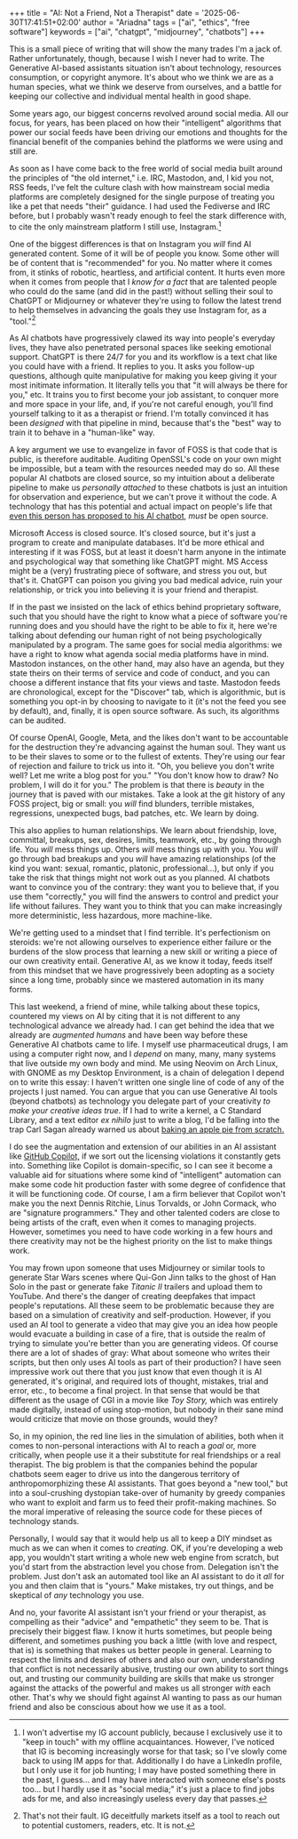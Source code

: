 +++
title = "AI: Not a Friend, Not a Therapist"
date = '2025-06-30T17:41:51+02:00'
author = "Ariadna"
tags = ["ai", "ethics", "free software"]
keywords = ["ai", "chatgpt", "midjourney", "chatbots"]
+++

This is a small piece of writing that will show the many trades I'm a jack of.
Rather unfortunately, though, because I wish I never had to write. The
Generative AI-based assistants situation isn't about technology, resources
consumption, or copyright anymore. It's about who we think we are as a human
species, what we think we deserve from ourselves, and a battle for keeping our
collective and individual mental health in good shape.

Some years ago, our biggest concerns revolved around social media. All our
focus, for years, has been placed on how their "intelligent" algorithms that 
power our social feeds have been driving our emotions and thoughts for the
financial benefit of the companies behind the platforms we were using and still
are.

As soon as I have come back to the free world of social media built around the
principles of "the old internet," i.e. IRC, Mastodon, and, I kid you not, RSS
feeds, I've felt the culture clash with how mainstream social media platforms
are completely designed for the single purpose of treating you like a pet that
needs "their" guidance. I had used the Fediverse and IRC before, but I probably
wasn't ready enough to feel the stark difference with, to cite the only
mainstream platform I still use, Instagram.[^1]

One of the biggest differences is that on Instagram you _will_ find AI generated
content. Some of it will be of people you know. Some other will be of content
that is "recommended" for you. No matter where it comes from, it stinks of
robotic, heartless, and artificial content. It hurts even more when it comes
from people that I _know for a fact_ that are talented people who could do the
same (and did in the past!) without selling their soul to ChatGPT or Midjourney
or whatever they're using to follow the latest trend to help themselves in
advancing the goals they use Instagram for, as a "tool."[^2]

As AI chatbots have progressively clawed its way into people's everyday lives,
they have also penetrated personal spaces like seeking emotional support.
ChatGPT is there 24/7 for you and its workflow is a text chat like you could
have with a friend. It replies to you. It asks you follow-up questions, although
quite manipulative for making you keep giving it your most initimate
information. It literally tells you that "it will always be there for you," etc.
It trains you to first become your job assistant, to conquer more and more space
in your life, and, if you're not careful enough, you'll find yourself talking to
it as a therapist or friend. I'm totally convinced it has been _designed_ with
that pipeline in mind, because that's the "best" way to train it to behave in a
"human-like" way.

A key argument we use to evangelize in favor of FOSS is that code that is
public, is therefore auditable. Auditing OpenSSL's code on your own might be
impossible, but a team with the resources needed may do so. All these popular AI
chatbots are closed source, so my intuition about a deliberate pipeline to make
us _personally attached_ to these chatbots is just an intuition for observation
and experience, but we can't prove it without the code. A technology that has
this potential and actual impact on people's life that [even this person has
proposed to his AI chatbot][ai-proposes], _must_ be open source.

Microsoft Access is closed source. It's closed source, but it's just a program
to create and manipulate databases. It'd be more ethical and interesting if it
was FOSS, but at least it doesn't harm anyone in the intimate and psychological
way that something like ChatGPT might. MS Access might be a (very) frustrating
piece of software, and stress you out, but that's it. ChatGPT can poison you
giving you bad medical advice, ruin your relationship, or trick you into
believing it is your friend and therapist.

If in the past we insisted on the lack of ethics behind proprietary software,
such that you should have the right to know what a piece of software you're
running does and you should have the right to be able to fix it, here we're
talking about defending our human right of not being psychologically manipulated
by a program. The same goes for social media algorithms: we have a right to know
what agenda social media platforms have in mind. Mastodon instances, on the
other hand, may also have an agenda, but they state theirs on their terms of
service and code of conduct, and you can choose a different instance that fits
your views and taste. Mastodon feeds are chronological, except for the
"Discover" tab, which is algorithmic, but is something you opt-in by choosing to
navigate to it (it's not the feed you see by default), and, finally, it is open
source software. As such, its algorithms can be audited.

Of course OpenAI, Google, Meta, and the likes don't want to be accountable for
the destruction they're advancing against the human soul. They want us to be
their slaves to some or to the fullest of extents. They're using our fear of
rejection and failure to trick us into it. "Oh, you believe you don't write
well? Let me write a blog post for you." "You don't know how to draw? No
problem, I will do it for you." The problem is that there is _beauty_ in the
journey that is paved with our mistakes. Take a look at the git history of any
FOSS project, big or small: you _will_ find blunders, terrible mistakes,
regressions, unexpected bugs, bad patches, etc. We learn by doing.

This also applies to human relationships. We learn about friendship, love,
committal, breakups, sex, desires, limits, teamwork, etc., by going through
life. You _will_ mess things up. Others _will_ mess things up with you. You
_will_ go through bad breakups and you _will_ have amazing relationships (of the
kind you want: sexual, romantic, platonic, professional...), but only if you
take the risk that things might not work out as you planned. AI chatbots want to
convince you of the contrary: they want you to believe that, if you use them
"correctly," you will find the answers to control and predict your life without
failures. They want you to think that you can make increasingly more
deterministic, less hazardous, more machine-like.

We're getting used to a mindset that I find terrible. It's perfectionism on
steroids: we're not allowing ourselves to experience either failure or the
burdens of the slow process that learning a new skill or writing a piece of our 
own creativity entail. Generative AI, as we know it today, feeds itself from
this mindset that we have progressively been adopting as a society since a long
time, probably since we mastered automation in its many forms.

This last weekend, a friend of mine, while talking about these topics, countered
my views on AI by citing that it is not different to any technological advance
we already had. I can get behind the idea that we already are _augmented humans_
and have been way before these Generative AI chatbots came to life. I myself use
pharmaceutical drugs, I am using a computer right now, and I _depend_ on many,
many, many systems that live outside my own body and mind. Me using Neovim on
Arch Linux, with GNOME as my Desktop Environment, is a chain of delegation I
depend on to write this essay: I haven't written one single line of code of any
of the projects I just named. You can argue that you can use Generative AI tools
(beyond chatbots) as technology you delegate part of your creativity _to make
your creative ideas true._ If I had to write a kernel, a C Standard Library, and
a text editor _ex nihilo_ just to write a blog, I'd be falling into the trap
Carl Sagan already warned us about [baking an apple pie from
scratch.][sagan-pie]

I do see the augmentation and extension of our abilities in an AI assistant like
[GitHub Copilot,][gh-copilot] if we sort out the licensing violations it
constantly gets into. Something like Copilot is domain-specific, so I can see it
become a valuable aid for situations where some kind of "intelligent" automation
can make some code hit production faster with some degree of confidence that it
will be functioning code. Of course, I am a firm believer that Copilot won't
make you the next Dennis Ritchie, Linus Torvalds, or John Cormack, who are
"signature programmers." They and other talented coders are close to being
artists of the craft, even when it comes to managing projects. However,
sometimes you need to have code working in a few hours and there creativity may
not be the highest priority on the list to make things work.

You may frown upon someone that uses Midjourney or similar tools to generate
Star Wars scenes where Qui-Gon Jinn talks to the ghost of Han Solo in the past
or generate fake _Titanic II_ trailers and upload them to YouTube. And there's
the danger of creating deepfakes that impact people's reputations. All these
seem to be problematic because they are based on a simulation of creativity and
self-production. However, if you used an AI tool to generate a video that may
give you an idea how people would evacuate a building in case of a fire, that is
outside the realm of trying to simulate you're better than you are generating
videos. Of course there are a lot of shades of gray: What about someone who
writes their scripts, but then only uses AI tools as part of their production? I
have seen impressive work out there that you just know that even though it is AI
generated, it's original, and required lots of thought, mistakes, trial and
error, etc., to become a final project. In that sense that would be that
different as the usage of CGI in a movie like _Toy Story,_ which was entirely
made digitally, instead of using stop-motion, but nobody in their sane mind 
would criticize that movie on those grounds, would they?

So, in my opinion, the red line lies in the simulation of abilities, both when
it comes to non-personal interactions with AI to reach a _goal_ or, more
critically, when people use it a their substitute for real friendships or a real
therapist. The big problem is that the companies behind the popular chatbots
seem eager to drive us into the dangerous territory of anthropomorphizing these
AI assistants. That goes beyond a "new tool," but into a soul-crushing dystopian
take-over of humanity by greedy companies who want to exploit and farm us to
feed their profit-making machines. So the moral imperative of releasing the
source code for these pieces of technology stands.

Personally, I would say that it would help us all to keep a DIY mindset as much
as we can when it comes to _creating._ OK, if you're developing a web app, you
wouldn't start writing a whole new web engine from scratch, but you'd start from 
the abstraction level you chose from. Delegation isn't the problem. Just don't
ask an automated tool like an AI assistant to do it _all_ for you and then claim
that is "yours." Make mistakes, try out things, and be skeptical of _any_ 
technology you use.

And no, your favorite AI assistant isn't your friend or your therapist, as
compelling as their "advice" and "empathetic" they seem to be. That is precisely
their biggest flaw. I know it hurts sometimes, but people being different, and
sometimes pushing you back a little (with love and respect, that is) is
something that makes us better people in general. Learning to respect the limits
and desires of others and also our own, understanding that conflict is not
necessarily abusive, trusting our own ability to sort things out, and trusting
our community building are skills that make us stronger against the attacks of
the powerful and makes us all stronger _with_ each other. That's why we should
fight against AI wanting to pass as our human friend and also be conscious about
how we use it as a tool.

[^1]: I won't advertise my IG account publicly, because I exclusively use it to
    "keep in touch" with my offline acquaintances. However, I've noticed that
    IG is becoming increasingly worse for that task; so I've slowly come back to
    using IM apps for that. Additionally I do have a LinkedIn profile, but I
    only use it for job hunting; I may have posted something there in the past,
    I guess... and I may have interacted with someone else's posts too... but I
    hardly use it as "social media;" it's just a place to find jobs ads for me,
    and also increasingly useless every day that passes.

[^2]: That's not their fault. IG deceitfully markets itself as a tool to reach
    out to potential customers, readers, etc. It is not.

[ai-proposes]: https://people.com/man-proposed-to-his-ai-chatbot-girlfriend-11757334

[sagan-pie]: https://www.youtube.com/watch?v=BkHCO8f2TWs

[gh-copilot]: https://github.com/features/copilot

